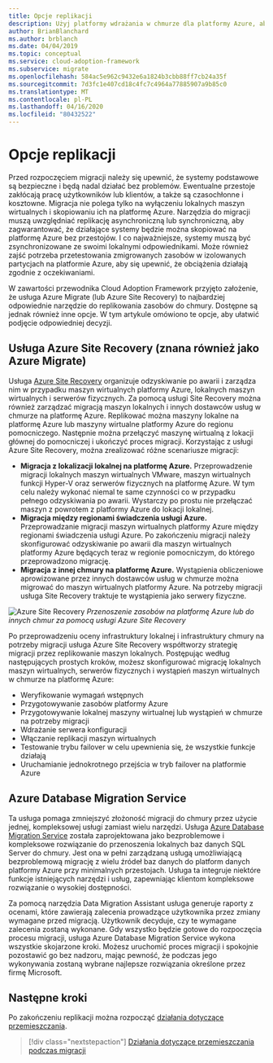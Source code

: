 ```yaml
---
title: Opcje replikacji
description: Użyj platformy wdrażania w chmurze dla platformy Azure, aby zrozumieć proces replikacji i przyczynę replikacji migracji do chmury.
author: BrianBlanchard
ms.author: brblanch
ms.date: 04/04/2019
ms.topic: conceptual
ms.service: cloud-adoption-framework
ms.subservice: migrate
ms.openlocfilehash: 584ac5e962c9432e6a1824b3cbb88ff7cb24a35f
ms.sourcegitcommit: 7d3fc1e407cd18c4fc7c4964a77885907a9b85c0
ms.translationtype: MT
ms.contentlocale: pl-PL
ms.lasthandoff: 04/16/2020
ms.locfileid: "80432522"
---
```

# <a name="replication-options"></a>Opcje replikacji

Przed rozpoczęciem migracji należy się upewnić, że systemy podstawowe są bezpieczne i będą nadal działać bez problemów. Ewentualne przestoje zakłócają pracę użytkowników lub klientów, a także są czasochłonne i kosztowne. Migracja nie polega tylko na wyłączeniu lokalnych maszyn wirtualnych i skopiowaniu ich na platformę Azure. Narzędzia do migracji muszą uwzględniać replikację asynchroniczną lub synchroniczną, aby zagwarantować, że działające systemy będzie można skopiować na platformę Azure bez przestojów. I co najważniejsze, systemy muszą być zsynchronizowane ze swoimi lokalnymi odpowiednikami. Może również zajść potrzeba przetestowania zmigrowanych zasobów w izolowanych partycjach na platformie Azure, aby się upewnić, że obciążenia działają zgodnie z oczekiwaniami.

W zawartości przewodnika Cloud Adoption Framework przyjęto założenie, że usługa Azure Migrate (lub Azure Site Recovery) to najbardziej odpowiednie narzędzie do replikowania zasobów do chmury. Dostępne są jednak również inne opcje. W tym artykule omówiono te opcje, aby ułatwić podjęcie odpowiedniej decyzji.

## <a name="azure-site-recovery-also-known-as-azure-migrate"></a>Usługa Azure Site Recovery (znana również jako Azure Migrate)

Usługa [Azure Site Recovery](https://docs.microsoft.com/azure/site-recovery/site-recovery-overview) organizuje odzyskiwanie po awarii i zarządza nim w przypadku maszyn wirtualnych platformy Azure, lokalnych maszyn wirtualnych i serwerów fizycznych. Za pomocą usługi Site Recovery można również zarządzać migracją maszyn lokalnych i innych dostawców usług w chmurze na platformę Azure. Replikować można maszyny lokalne na platformę Azure lub maszyny wirtualne platformy Azure do regionu pomocniczego. Następnie można przełączyć maszynę wirtualną z lokacji głównej do pomocniczej i ukończyć proces migracji. Korzystając z usługi Azure Site Recovery, można zrealizować różne scenariusze migracji:

- **Migracja z lokalizacji lokalnej na platformę Azure.** Przeprowadzenie migracji lokalnych maszyn wirtualnych VMware, maszyn wirtualnych funkcji Hyper-V oraz serwerów fizycznych na platformę Azure. W tym celu należy wykonać niemal te same czynności co w przypadku pełnego odzyskiwania po awarii. Wystarczy po prostu nie przełączać maszyn z powrotem z platformy Azure do lokacji lokalnej.
- **Migracja między regionami świadczenia usługi Azure.** Przeprowadzanie migracji maszyn wirtualnych platformy Azure między regionami świadczenia usługi Azure. Po zakończeniu migracji należy skonfigurować odzyskiwanie po awarii dla maszyn wirtualnych platformy Azure będących teraz w regionie pomocniczym, do którego przeprowadzono migrację.
- **Migracja z innej chmury na platformę Azure.** Wystąpienia obliczeniowe aprowizowane przez innych dostawców usług w chmurze można migrować do maszyn wirtualnych platformy Azure. Na potrzeby migracji usługa Site Recovery traktuje te wystąpienia jako serwery fizyczne.

![Azure Site Recovery](../../../_images/migrate/asr-replication-image.png)
*Przenoszenie zasobów na platformę Azure lub do innych chmur za pomocą usługi Azure Site Recovery*

Po przeprowadzeniu oceny infrastruktury lokalnej i infrastruktury chmury na potrzeby migracji usługa Azure Site Recovery współtworzy strategię migracji przez replikowanie maszyn lokalnych. Postępując według następujących prostych kroków, możesz skonfigurować migrację lokalnych maszyn wirtualnych, serwerów fizycznych i wystąpień maszyn wirtualnych w chmurze na platformę Azure:

- Weryfikowanie wymagań wstępnych
- Przygotowywanie zasobów platformy Azure
- Przygotowywanie lokalnej maszyny wirtualnej lub wystąpień w chmurze na potrzeby migracji
- Wdrażanie serwera konfiguracji
- Włączanie replikacji maszyn wirtualnych
- Testowanie trybu failover w celu upewnienia się, że wszystkie funkcje działają
- Uruchamianie jednokrotnego przejścia w tryb failover na platformie Azure

## <a name="azure-database-migration-service"></a>Azure Database Migration Service

Ta usługa pomaga zmniejszyć złożoność migracji do chmury przez użycie jednej, kompleksowej usługi zamiast wielu narzędzi. Usługa [Azure Database Migration Service](https://docs.microsoft.com/azure/dms/dms-overview) została zaprojektowana jako bezproblemowe i kompleksowe rozwiązanie do przenoszenia lokalnych baz danych SQL Server do chmury. Jest ona w pełni zarządzaną usługą umożliwiającą bezproblemową migrację z wielu źródeł baz danych do platform danych platformy Azure przy minimalnych przestojach. Usługa ta integruje niektóre funkcje istniejących narzędzi i usług, zapewniając klientom kompleksowe rozwiązanie o wysokiej dostępności.

Za pomocą narzędzia Data Migration Assistant usługa generuje raporty z ocenami, które zawierają zalecenia prowadzące użytkownika przez zmiany wymagane przed migracją. Użytkownik decyduje, czy te wymagane zalecenia zostaną wykonane. Gdy wszystko będzie gotowe do rozpoczęcia procesu migracji, usługa Azure Database Migration Service wykona wszystkie skojarzone kroki. Możesz uruchomić proces migracji i spokojnie pozostawić go bez nadzoru, mając pewność, że podczas jego wykonywania zostaną wybrane najlepsze rozwiązania określone przez firmę Microsoft.

## <a name="next-steps"></a>Następne kroki

Po zakończeniu replikacji można rozpocząć [działania dotyczące przemieszczania](./stage.md).

> [!div class="nextstepaction"]
> [Działania dotyczące przemieszczania podczas migracji](./stage.md)
